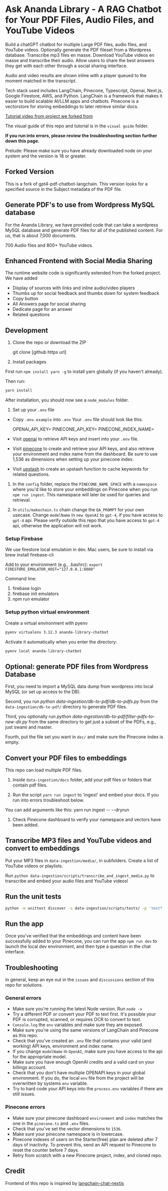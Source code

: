 # Ask Ananda Library - A RAG Chatbot for Your PDF Files, Audio Files, and YouTube Videos

Build a chatGPT chatbot for multiple Large PDF files, audio files, and YouTube
videos. Optionally generate the PDF fileset from a Wordpress database.
Transcribe mp3 files en masse. Download YouTube videos en masse and transcribe
their audio. Allow users to share the best answers they get with each other
through a social sharing interface.

Audio and video results are shown inline with a player queued to the moment
matched in the transcript.

Tech stack used includes LangChain, Pinecone, Typescript, Openai, Next.js,
Google Firestore, AWS, and Python. LangChain is a framework that makes it easier
to build scalable AI/LLM apps and chatbots. Pinecone is a vectorstore for
storing embeddings to later retrieve similar docs.

[Tutorial video from project we forked from](https://www.youtube.com/watch?v=ih9PBGVVOO4)

The visual guide of this repo and tutorial is in the `visual guide` folder.

**If you run into errors, please review the troubleshooting section further down
this page.**

Prelude: Please make sure you have already downloaded node on your system and
the version is 18 or greater.

## Forked Version

This is a fork of gpt4-pdf-chatbot-langchain. This version looks for a specified
source in the Subject metadata of the PDF file.

## Generate PDF's to use from Wordpress MySQL database

For the Ananda Library, we have provided code that can take a wordpress MySQL
database and generate PDF files for all of the published content. For us, that
is about 7,000 documents.

700 Audio files and 800+ YouTube videos.

## Enhanced Frontend with Social Media Sharing

The runtime website code is significantly extended from the forked project. We
have added

- Display of sources with links and inline audio/video players
- Thumbs up for social feedback and thumbs down for system feedback
- Copy button
- All Answers page for social sharing
- Dedicate page for an answer
- Related questions

## Development

1. Clone the repo or download the ZIP

   git clone [github https url]

1. Install packages

First run `npm install yarn -g` to install yarn globally (if you haven't
already).

Then run:

```bash
yarn install
```

After installation, you should now see a `node_modules` folder.

1. Set up your `.env` file

- Copy `.env.example` into `.env`
  Your `.env` file should look like this:

  OPENAI_API_KEY=
  PINECONE_API_KEY=
  PINECONE_INDEX_NAME=

- Visit [openai](https://help.openai.com/en/articles/4936850-where-do-i-find-my-secret-api-key)
  to retrieve API keys and insert into your `.env` file.
- Visit [pinecone](https://pinecone.io/) to create and retrieve your API keys, and also retrieve
  your environment and index name from the dashboard. Be sure to use 1,536 as dimensions when setting
  up your pinecone index.
- Visit [upstash](https://upstash.com/) to create an upstash function to cache keywords for related questions.

1. In the `config` folder, replace the `PINECONE_NAME_SPACE` with a `namespace` where you'd like to store
   your embeddings on Pinecone when you run `npm run ingest`. This namespace will later be used for queries and retrieval.

1. In `utils/makechain.ts` chain change the `QA_PROMPT` for your own usecase. Change `modelName` in `new OpenAI`
   to `gpt-4`, if you have access to `gpt-4` api. Please verify outside this repo that you have access to `gpt-4`
   api, otherwise the application will not work.

### Setup Firebase

We use firestore local emulation in dev. Mac users, be sure to install via brew install firebase-cli

Add to your environment (e.g., .bashrc):
`export FIRESTORE_EMULATOR_HOST="127.0.0.1:8080"`

Command line:

1. firebase login
2. firebase init emulators
3. npm run emulator

### Setup python virtual environment

Create a virtual environment with pyenv

```bash
pyenv virtualenv 3.12.3 ananda-library-chatbot
```

Activate it automatically when you enter the directory:

```bash
pyenv local ananda-library-chatbot
```

## Optional: generate PDF files from Wordpress Database

First, you need to import a MySQL data dump from wordpress into local MySQL (or set up access to the DB).

Second, you run _python data-ingestion/db-to-pdf/db-to-pdfs.py_ from the `data-ingestion/db-to-pdf/`
directory to generate PDF files.

Third, you optionally run _python data-ingestion/db-to-pdf/filter-pdfs-to-new-dir.py_ from the same
directory to get just a subset of the PDFs, e.g., just swami and master.

Fourth, put the file set you want in `doc/` and make sure the Pinecone index is empty.

## Convert your PDF files to embeddings

This repo can load multiple PDF files.

1. Inside `data-ingestion/docs` folder, add your pdf files or folders that contain pdf files.

1. Run the script `yarn run ingest` to 'ingest' and embed your docs. If you run into errors troubleshoot below.

You can add arguments like this:
yarn run ingest -- --dryrun

1. Check Pinecone dashboard to verify your namespace and vectors have been added.

## Transcribe MP3 files and YouTube videos and convert to embeddings

Put your MP3 files in `data-ingestion/media/`, in subfolders. Create a list of YouTube videos or playlists.

Run `python data-ingestion/scripts/transcribe_and_ingest_media.py` to transcribe and embed your audio files and YouTube videos!

## Run the unit tests

```bash
python -m unittest discover -s data-ingestion/scripts/tests/ -p 'test*.py'
```

## Run the app

Once you've verified that the embeddings and content have been successfully added to your Pinecone, you can
run the app `npm run dev` to launch the local dev environment, and then type a question in the chat interface.

## Troubleshooting

In general, keep an eye out in the `issues` and `discussions` section of this repo for solutions.

### General errors

- Make sure you're running the latest Node version. Run `node -v`
- Try a different PDF or convert your PDF to text first. It's possible your PDF is corrupted, scanned, or
  requires OCR to convert to text.
- `Console.log` the `env` variables and make sure they are exposed.
- Make sure you're using the same versions of LangChain and Pinecone as this repo.
- Check that you've created an `.env` file that contains your valid (and working) API keys, environment and
  index name.
- If you change `modelName` in `OpenAI`, make sure you have access to the api for the appropriate model.
- Make sure you have enough OpenAI credits and a valid card on your billings account.
- Check that you don't have multiple OPENAPI keys in your global environment. If you do, the local `env` file
  from the project will be overwritten by systems `env` variable.
- Try to hard code your API keys into the `process.env` variables if there are still issues.

### Pinecone errors

- Make sure your pinecone dashboard `environment` and `index` matches the one in the `pinecone.ts` and `.env` files.
- Check that you've set the vector dimensions to `1536`.
- Make sure your pinecone namespace is in lowercase.
- Pinecone indexes of users on the Starter(free) plan are deleted after 7 days of inactivity. To prevent this,
  send an API request to Pinecone to reset the counter before 7 days.
- Retry from scratch with a new Pinecone project, index, and cloned repo.

## Credit

Frontend of this repo is inspired by [langchain-chat-nextjs](https://github.com/zahidkhawaja/langchain-chat-nextjs)
